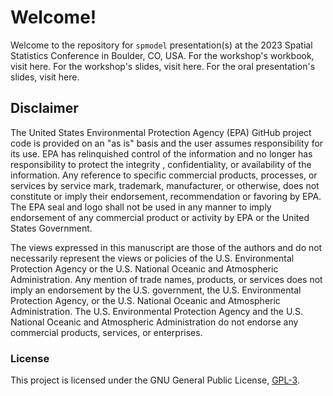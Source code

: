 # Welcome! 

Welcome to the repository for `spmodel` presentation(s) at the 2023 Spatial Statistics Conference in Boulder, CO, USA. For the workshop's workbook, visit here. For the workshop's slides, visit here. For the oral presentation's slides, visit here.

## Disclaimer

The United States Environmental Protection Agency (EPA) GitHub project code is provided on an "as is" basis and the user assumes responsibility for its use. EPA has relinquished control of the information and no longer has responsibility to protect the integrity , confidentiality, or availability of the information. Any reference to specific commercial products, processes, or services by service mark, trademark, manufacturer, or otherwise, does not constitute or imply their endorsement, recommendation or favoring by EPA. The EPA seal and logo shall not be used in any manner to imply endorsement of any commercial product or activity by EPA or the United States Government.

The views expressed in this manuscript are those of the authors and do not necessarily represent the views or policies of the U.S. Environmental Protection Agency or the U.S. National Oceanic and Atmospheric Administration. Any mention of trade names, products, or services does not imply an endorsement by the U.S. government, the U.S. Environmental Protection Agency, or the U.S. National Oceanic and Atmospheric Administration. The U.S. Environmental Protection Agency and the U.S. National Oceanic and Atmospheric Administration do not endorse any commercial products, services, or enterprises.

### License

This project is licensed under the GNU General Public License, [GPL-3](https://cran.r-project.org/web/licenses/GPL-3). 